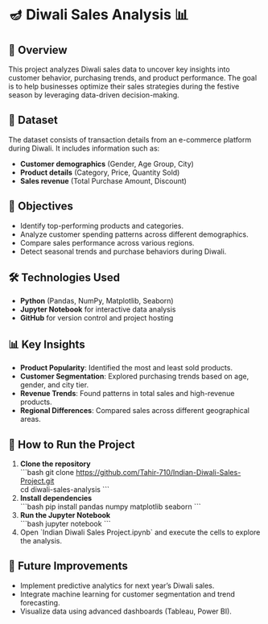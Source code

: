 # 🪔 Diwali Sales Analysis 📊  

## 📌 Overview  
This project analyzes Diwali sales data to uncover key insights into customer behavior, purchasing trends, and product performance. The goal is to help businesses optimize their sales strategies during the festive season by leveraging data-driven decision-making.  

## 📂 Dataset  
The dataset consists of transaction details from an e-commerce platform during Diwali. It includes information such as:  
- **Customer demographics** (Gender, Age Group, City)  
- **Product details** (Category, Price, Quantity Sold)  
- **Sales revenue** (Total Purchase Amount, Discount)  

## 🎯 Objectives  
- Identify top-performing products and categories.  
- Analyze customer spending patterns across different demographics.  
- Compare sales performance across various regions.  
- Detect seasonal trends and purchase behaviors during Diwali.  

## 🛠️ Technologies Used  
- **Python** (Pandas, NumPy, Matplotlib, Seaborn)  
- **Jupyter Notebook** for interactive data analysis  
- **GitHub** for version control and project hosting  

## 📊 Key Insights  
- **Product Popularity**: Identified the most and least sold products.  
- **Customer Segmentation**: Explored purchasing trends based on age, gender, and city tier.  
- **Revenue Trends**: Found patterns in total sales and high-revenue products.  
- **Regional Differences**: Compared sales across different geographical areas.  

## 🔧 How to Run the Project  
1. **Clone the repository**  
   \`\`\`bash
   git clone https://github.com/Tahir-710/Indian-Diwali-Sales-Project.git
   <br> cd diwali-sales-analysis
   \`\`\`
2. **Install dependencies**  
   \`\`\`bash
   pip install pandas numpy matplotlib seaborn
   \`\`\`
3. **Run the Jupyter Notebook**  
   \`\`\`bash
   jupyter notebook
   \`\`\`
4. Open \`Indian Diwali Sales Project.ipynb\` and execute the cells to explore the analysis.  

## 📌 Future Improvements  
- Implement predictive analytics for next year’s Diwali sales.  
- Integrate machine learning for customer segmentation and trend forecasting.  
- Visualize data using advanced dashboards (Tableau, Power BI).  


